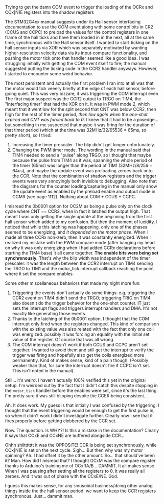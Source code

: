 Trying to get the damn COM event to trigger the loading of the OCRx and CCx[N]E registers into the shadow registers

The STM32G4xx manual suggests under its Hall sensor interfacing documentation to use the COM event along with some control bits in CR2 (CCUS and CCPC) to preload the values for the control registers in one frame of the hall ticks and have them loaded in in the next, all at the same time, synchronous with the Hall sensor itself. I wanted to start ticking on the hall sensor inputs via XOR which was separately motivated by wanting higher-resolution velocity data via its input-compare functionality, and pushing the motor tick onto that handler seemed like a good idea. I was struggling initially with getting the COM event itself to fire; the manual suggested putting the ticking code in the CCR2 handler anyways. However, I started to encounter some weird behavior.

The most persistent and actually the first problem I ran into at all was that the motor would tick veeery briefly at the edge of each hall sensor, before going quiet. This was very bizzare, it was triggering the COM interrupt even. The first major suspect was the CCR2 output to TRGO on TIM4, the "interfacing timer" that had the XOR on it. It was in PWM mode 2, which meant that it went low for the split second that CNT was below CCR2, then high for the rest of the timer period, _then low again when the one-shot expired and CNT was forced back to 0_. I knew that it had to be a posedge... but something in me suspected that maybe it was firing for the duration of that timer period (which at the time was 32MHz/32/65536 = 65ms, so pretty short), so I tried:

1. Increasing the timer prescaler. The blip didn't get longer unfortunately.
2. Changing the PWM timer mode. The wording in the manual said that TIM4 needed to send a "pulse" along TRGO, so I thought that maybe because the pulse from TIM4 as it was, spanning the whole period of the timer (65ms) was longer than the period of TIM1 (32MHz/8/256 = 64us), and maybe the update event was preloading zeroes back onto the CCR. Note that the combination of shadow registers and the trigger events were very annoyingly both invisible to debugging. Also note that the diagrams for the counter loading/capturing in the manual only show the update event as enabled by the preload enable and output mode in CCMR (see page 1112). Nothing about COM + CCUS + CCPC.

  I misread the 0b0001 option for OC2M as being a pulse only on the clock cycle where CNT == CCR2, when in fact it latched the output high. That meant I was only getting the single update at the beginning from the first hall sensor which added to my confusion. But then the moment of lucidity. I noticed that while this latching was happening, only one of the phases seemed to be energizing, and _it depended on the motor phase_. When I made all three CCRx non-zero, then it was constantly energized. When I realized my mistake with the PWM compare mode (after banging my head on why it was only energizing when I had added CCRx declarations before starting the TIM4 base) it all came together. **The enable bits were being set synchronously.** That's why the blip width was independent of the timer prescaler: it was the length between the CCR2 interrupt on TIM4 sending the TRGO to TIM1 and the motor_tick interrupt callback reaching the point where it set the compare enables.
  
Some other miscellaneous behaviors that made my night more fun:

1. Triggering the events don't actually do some things: e.g. triggering the CCR2 event on TIM4 didn't send the TRGO; triggering TRIG on TIM4 also doesn't do the trigger behavior for the one-shot counter. IT just sets the interrupt flags and triggers interrupt handlers and DMA. It's not exactly like generating those events.
2. Thanks to the latching of the 0b0001 option, I thought that the COM interrupt only fired when the registers changed. This kind of comparison with the existing value was also related with the fact that only one coil was energized: possibly it was forcing an equality with the initial set value of the register. Of course that was all wrong.
3. The COM interrupt doesn't work if both CCUS and CCPC aren't set together. I wanted to avoid them and still get the interrupt to verify the trigger was firing and hopefully also get the coils energized more permanently. Kind of makes sense, kind of a pain though. (Possibly weaker than that, for sure the interrupt doesn't fire if CCPC isn't set. This isn't noted in the manual).

Still... it's weird. I haven't actually 100% verified this yet in the original setup. I'm weirded out by the fact that I didn't catch this despite stopping in the `motor_tick` handler before the enables were set, since it's the last thing. I'm pretty sure it was still blipping despite the CCER being consistent...

Ah. It does work. My guess is that initially I was confused by the triggering: I thought that the event triggering would be enough to get the first pulse in, so when it didn't work I didn't investigate further. Clearly now I see that it fires properly before getting clobbered by the CCR set.

Now. The question. Is WHY?! Is this a mistake in the documentation? Clearly it says that CCxE and CCxNE are buffered alongside CCR... 

Ohhh shiittttttt it was the OPPOSITE! CCR is being set synchronously, while CCx[N]E is set on the next cycle. Sigh... But then why was my motor spinning? Ah. I had offset it by the other amount. So... that should've been it? Man. How did I misread that? I thought OCxM was the compare register thanks to Arduino's training me of OCxRA/B... DAMMIT. It all makes sense. When I was pausing after setting all the registers to 0, it was really all zeroes. And it was out of phase with the CCxE/NE. God.

I guess this makes sense, for any sinusoidal business/doing other analog things inside the the hall sensor period, we want to keep the CCR registers synchronous. Just... dammit man.